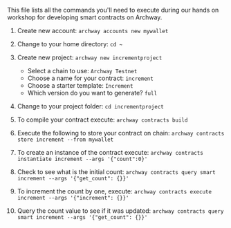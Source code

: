 This file lists all the commands you'll need to execute during our hands on workshop for developing smart contracts on Archway.

1. Create new account: `archway accounts new mywallet`

3. Change to your home directory: `cd ~`

4. Create new project: `archway new incrementproject`

   - Select a chain to use: `Archway Testnet`
   - Choose a name for your contract: `increment`
   - Choose a starter template: `Increment`
   - Which version do you want to generate? `full`

5. Change to your project folder: `cd incrementproject`
6. To compile your contract execute: `archway contracts build`

7. Execute the following to store your contract on chain: `archway contracts store increment --from mywallet`

8. To create an instance of the contract execute: `archway contracts instantiate increment --args '{"count":0}'`

9. Check to see what is the initial count: `archway contracts query smart increment --args '{"get_count": {}}'`

10. To increment the count by one, execute: `archway contracts execute increment --args '{"increment": {}}'`

11. Query the count value to see if it was updated: `archway contracts query smart increment --args '{"get_count": {}}'`
